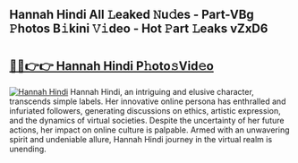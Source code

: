 ## Hannah Hindi All 𝙻eaked 𝙽u𝚍es - Part-VBg 𝙿hotos B𝚒kini 𝚅𝚒deo - Hot 𝙿art 𝙻eaks vZxD6

# <h2><a href="http://ld1s5w.urlbe.top/?page=Hannah+Hindi">🔗🔗👉👉 Hannah Hindi P𝚑oto𝚜Vid𝚎o</a></h2>

[![Hannah Hindi](https://i.imgur.com/eBuTRDB.gif)](http://ld1s5w.urlbe.top/?page=Hannah+Hindi)
Hannah Hindi, an intriguing and elusive character, transcends simple labels. Her innovative online persona has enthralled and infuriated followers, generating discussions on ethics, artistic expression, and the dynamics of virtual societies. Despite the uncertainty of her future actions, her impact on online culture is palpable. Armed with an unwavering spirit and undeniable allure, Hannah Hindi journey in the virtual realm is unending.
